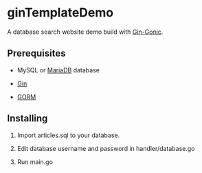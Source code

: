 # ginTemplateDemo

A database search website demo build with [Gin-Gonic](https://github.com/gin-gonic).

## Prerequisites
* MySQL or [MariaDB](https://mariadb.org/) database 

* [Gin](https://github.com/gin-gonic/gin)  

* [GORM](https://github.com/jinzhu/gorm)  

## Installing
1. Import articles.sql to your database.  

2. Edit database username and password in handler/database.go  

3. Run main.go  

